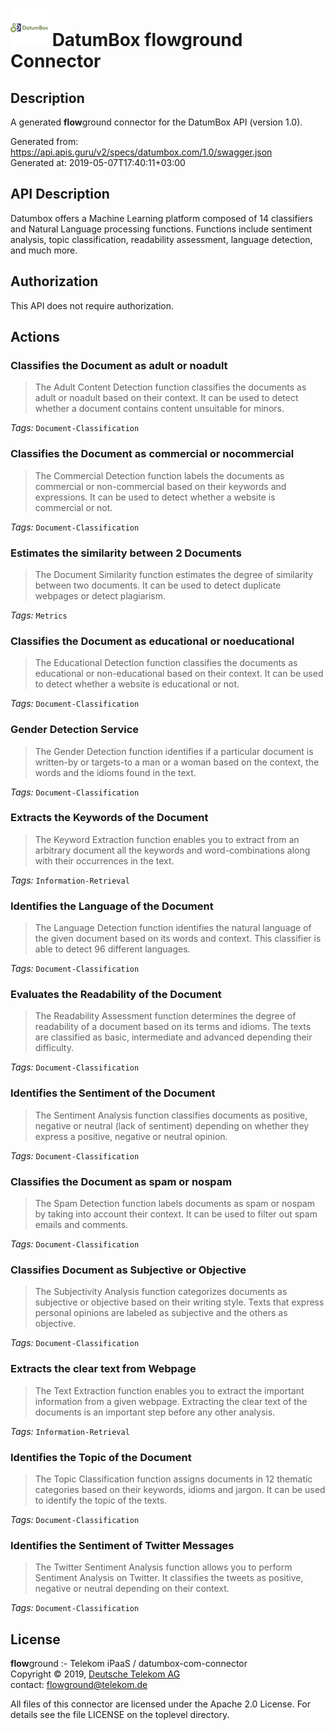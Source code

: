 # ![LOGO](logo.png) DatumBox **flow**ground Connector

## Description

A generated **flow**ground connector for the DatumBox API (version 1.0).

Generated from: https://api.apis.guru/v2/specs/datumbox.com/1.0/swagger.json<br/>
Generated at: 2019-05-07T17:40:11+03:00

## API Description

Datumbox offers a Machine Learning platform composed of 14 classifiers and Natural Language processing functions. Functions include sentiment analysis, topic classification, readability assessment, language detection, and much more.

## Authorization

This API does not require authorization.

## Actions

### Classifies the Document as adult or noadult

> The Adult Content Detection function classifies the documents as adult or noadult based on their context. It can be used to detect whether a document contains content unsuitable for minors.

*Tags:* `Document-Classification`

### Classifies the Document as commercial or nocommercial

> The Commercial Detection function labels the documents as commercial or non-commercial based on their keywords and expressions. It can be used to detect whether a website is commercial or not.

*Tags:* `Document-Classification`

### Estimates the similarity between 2 Documents

> The Document Similarity function estimates the degree of similarity between two documents. It can be used to detect duplicate webpages or detect plagiarism.

*Tags:* `Metrics`

### Classifies the Document as educational or noeducational

> The Educational Detection function classifies the documents as educational or non-educational based on their context. It can be used to detect whether a website is educational or not.

*Tags:* `Document-Classification`

### Gender Detection Service

> The Gender Detection function identifies if a particular document is written-by or targets-to a man or a woman based on the context, the words and the idioms found in the text.

*Tags:* `Document-Classification`

### Extracts the Keywords of the Document

> The Keyword Extraction function enables you to extract from an arbitrary document all the keywords and word-combinations along with their occurrences in the text.

*Tags:* `Information-Retrieval`

### Identifies the Language of the Document

> The Language Detection function identifies the natural language of the given document based on its words and context. This classifier is able to detect 96 different languages.

*Tags:* `Document-Classification`

### Evaluates the Readability of the Document

> The Readability Assessment function determines the degree of readability of a document based on its terms and idioms. The texts are classified as basic, intermediate and advanced depending their difficulty.

*Tags:* `Document-Classification`

### Identifies the Sentiment of the Document

> The Sentiment Analysis function classifies documents as positive, negative or neutral (lack of sentiment) depending on whether they express a positive, negative or neutral opinion.

*Tags:* `Document-Classification`

### Classifies the Document as spam or nospam

> The Spam Detection function labels documents as spam or nospam by taking into account their context. It can be used to filter out spam emails and comments.

*Tags:* `Document-Classification`

### Classifies Document as Subjective or Objective

> The Subjectivity Analysis function categorizes documents as subjective or objective based on their writing style. Texts that express personal opinions are labeled as subjective and the others as objective.

*Tags:* `Document-Classification`

### Extracts the clear text from Webpage

> The Text Extraction function enables you to extract the important information from a given webpage. Extracting the clear text of the documents is an important step before any other analysis.

*Tags:* `Information-Retrieval`

### Identifies the Topic of the Document

> The Topic Classification function assigns documents in 12 thematic categories based on their keywords, idioms and jargon. It can be used to identify the topic of the texts.

*Tags:* `Document-Classification`

### Identifies the Sentiment of Twitter Messages

> The Twitter Sentiment Analysis function allows you to perform Sentiment Analysis on Twitter. It classifies the tweets as positive, negative or neutral depending on their context.

*Tags:* `Document-Classification`

## License

**flow**ground :- Telekom iPaaS / datumbox-com-connector<br/>
Copyright © 2019, [Deutsche Telekom AG](https://www.telekom.de)<br/>
contact: flowground@telekom.de

All files of this connector are licensed under the Apache 2.0 License. For details
see the file LICENSE on the toplevel directory.
